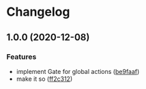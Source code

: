 # Changelog

## 1.0.0 (2020-12-08)


### Features

* implement Gate for global actions ([be9faaf](https://www.github.com/zakodium/adonis-authorization/commit/be9faaf9fc81112bd870f1076765e69f040eb4c1))
* make it so ([ff2c312](https://www.github.com/zakodium/adonis-authorization/commit/ff2c312ebd34add87e587eeb2e80a3d5d46fe5de))

